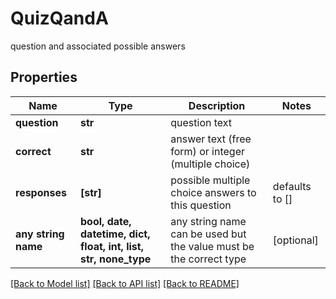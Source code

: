 # QuizQandA

question and associated possible answers

## Properties
Name | Type | Description | Notes
------------ | ------------- | ------------- | -------------
**question** | **str** | question text | 
**correct** | **str** | answer text (free form) or integer (multiple choice) | 
**responses** | **[str]** | possible multiple choice answers to this question | defaults to []
**any string name** | **bool, date, datetime, dict, float, int, list, str, none_type** | any string name can be used but the value must be the correct type | [optional]

[[Back to Model list]](../README.md#documentation-for-models) [[Back to API list]](../README.md#documentation-for-api-endpoints) [[Back to README]](../README.md)


